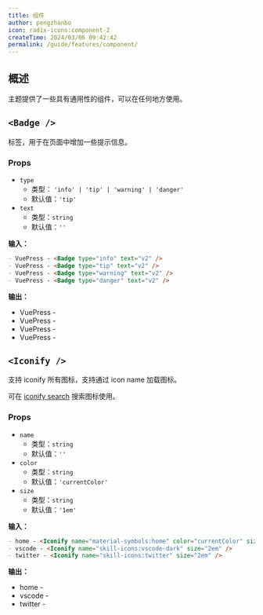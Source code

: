 ```yaml
---
title: 组件
author: pengzhanbo
icon: radix-icons:component-2
createTime: 2024/03/06 09:42:42
permalink: /guide/features/component/
---
```


## 概述

主题提供了一些具有通用性的组件，可以在任何地方使用。

## `<Badge />` <Badge type="tip" text="badge" />

标签，用于在页面中增加一些提示信息。

### Props

- `type`
  - 类型： `'info' | 'tip' | 'warning' | 'danger'`
  - 默认值：`'tip'`
- `text`
  - 类型：`string`
  - 默认值：`''`

**输入：**

```md
- VuePress - <Badge type="info" text="v2" />
- VuePress - <Badge type="tip" text="v2" />
- VuePress - <Badge type="warning" text="v2" />
- VuePress - <Badge type="danger" text="v2" />
```

**输出：**

- VuePress - <Badge type="info" text="v2" />
- VuePress - <Badge type="tip" text="v2" />
- VuePress - <Badge type="warning" text="v2" />
- VuePress - <Badge type="danger" text="v2" />

## `<Iconify />`

支持 iconify 所有图标，支持通过 icon name 加载图标。

可在 [iconify search](https://icon-sets.iconify.design/) 搜索图标使用。

### Props

- `name`
  - 类型：`string`
  - 默认值：`''`
- `color`
  - 类型：`string`
  - 默认值：`'currentColor'`
- `size`
  - 类型：`string`
  - 默认值：`'1em'`

**输入：**

```md
- home - <Iconify name="material-symbols:home" color="currentColor" size="1em" />
- vscode - <Iconify name="skill-icons:vscode-dark" size="2em" />
- twitter - <Iconify name="skill-icons:twitter" size="2em" />
```

**输出：**

- home - <Iconify name="material-symbols:home" color="currentColor" size="1em" />
- vscode - <Iconify name="skill-icons:vscode-dark" size="2em" />
- twitter - <Iconify name="skill-icons:twitter" size="2em" />

